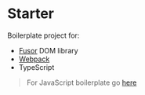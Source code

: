 # Starter

Boilerplate project for:

- [Fusor](https://github.com/fusorjs/dom) DOM library
- [Webpack](https://webpack.js.org/)
- TypeScript

> For JavaScript boilerplate go [here](https://github.com/fusorjs/dom-starter-jsx-webpack)
